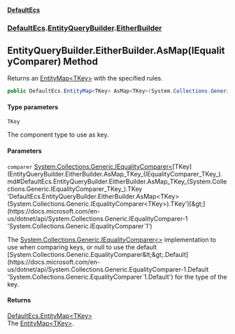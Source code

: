 #### [DefaultEcs](DefaultEcs.md 'DefaultEcs')
### [DefaultEcs](DefaultEcs.md#DefaultEcs 'DefaultEcs').[EntityQueryBuilder](EntityQueryBuilder.md 'DefaultEcs.EntityQueryBuilder').[EitherBuilder](EntityQueryBuilder.EitherBuilder.md 'DefaultEcs.EntityQueryBuilder.EitherBuilder')

## EntityQueryBuilder.EitherBuilder.AsMap<TKey>(IEqualityComparer<TKey>) Method

Returns an [EntityMap&lt;TKey&gt;](EntityMap_TKey_.md 'DefaultEcs.EntityMap<TKey>') with the specified rules.

```csharp
public DefaultEcs.EntityMap<TKey> AsMap<TKey>(System.Collections.Generic.IEqualityComparer<TKey> comparer);
```
#### Type parameters

<a name='DefaultEcs.EntityQueryBuilder.EitherBuilder.AsMap_TKey_(System.Collections.Generic.IEqualityComparer_TKey_).TKey'></a>

`TKey`

The component type to use as key.
#### Parameters

<a name='DefaultEcs.EntityQueryBuilder.EitherBuilder.AsMap_TKey_(System.Collections.Generic.IEqualityComparer_TKey_).comparer'></a>

`comparer` [System.Collections.Generic.IEqualityComparer&lt;](https://docs.microsoft.com/en-us/dotnet/api/System.Collections.Generic.IEqualityComparer-1 'System.Collections.Generic.IEqualityComparer`1')[TKey](EntityQueryBuilder.EitherBuilder.AsMap_TKey_(IEqualityComparer_TKey_).md#DefaultEcs.EntityQueryBuilder.EitherBuilder.AsMap_TKey_(System.Collections.Generic.IEqualityComparer_TKey_).TKey 'DefaultEcs.EntityQueryBuilder.EitherBuilder.AsMap<TKey>(System.Collections.Generic.IEqualityComparer<TKey>).TKey')[&gt;](https://docs.microsoft.com/en-us/dotnet/api/System.Collections.Generic.IEqualityComparer-1 'System.Collections.Generic.IEqualityComparer`1')

The [System.Collections.Generic.IEqualityComparer&lt;&gt;](https://docs.microsoft.com/en-us/dotnet/api/System.Collections.Generic.IEqualityComparer-1 'System.Collections.Generic.IEqualityComparer`1') implementation to use when comparing keys, or null to use the default [System.Collections.Generic.EqualityComparer&lt;&gt;.Default](https://docs.microsoft.com/en-us/dotnet/api/System.Collections.Generic.EqualityComparer-1.Default 'System.Collections.Generic.EqualityComparer`1.Default') for the type of the key.

#### Returns
[DefaultEcs.EntityMap&lt;](EntityMap_TKey_.md 'DefaultEcs.EntityMap<TKey>')[TKey](EntityQueryBuilder.EitherBuilder.AsMap_TKey_(IEqualityComparer_TKey_).md#DefaultEcs.EntityQueryBuilder.EitherBuilder.AsMap_TKey_(System.Collections.Generic.IEqualityComparer_TKey_).TKey 'DefaultEcs.EntityQueryBuilder.EitherBuilder.AsMap<TKey>(System.Collections.Generic.IEqualityComparer<TKey>).TKey')[&gt;](EntityMap_TKey_.md 'DefaultEcs.EntityMap<TKey>')  
The [EntityMap&lt;TKey&gt;](EntityMap_TKey_.md 'DefaultEcs.EntityMap<TKey>').